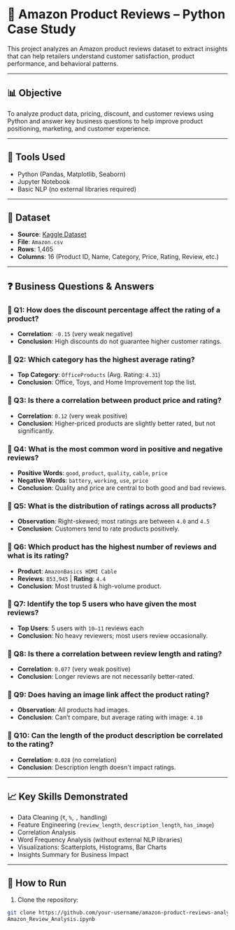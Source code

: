# 🛒 Amazon Product Reviews – Python Case Study

This project analyzes an Amazon product reviews dataset to extract insights that can help retailers understand customer satisfaction, product performance, and behavioral patterns.

---

## 📊 Objective

To analyze product data, pricing, discount, and customer reviews using Python and answer key business questions to help improve product positioning, marketing, and customer experience.

---

## 🧰 Tools Used

- Python (Pandas, Matplotlib, Seaborn)
- Jupyter Notebook
- Basic NLP (no external libraries required)

---

## 📁 Dataset

- **Source**: [Kaggle Dataset](https://www.kaggle.com/datasets/ahmedsayed564/amazon-sales-dataset)
- **File**: `Amazon.csv`
- **Rows**: 1,465  
- **Columns**: 16 (Product ID, Name, Category, Price, Rating, Review, etc.)

---

## ❓ Business Questions & Answers

### 🔹 Q1: How does the discount percentage affect the rating of a product?
- **Correlation**: `-0.15` (very weak negative)
- **Conclusion**: High discounts do not guarantee higher customer ratings.

### 🔹 Q2: Which category has the highest average rating?
- **Top Category**: `OfficeProducts` (Avg. Rating: `4.31`)
- **Conclusion**: Office, Toys, and Home Improvement top the list.

### 🔹 Q3: Is there a correlation between product price and rating?
- **Correlation**: `0.12` (very weak positive)
- **Conclusion**: Higher-priced products are slightly better rated, but not significantly.

### 🔹 Q4: What is the most common word in positive and negative reviews?
- **Positive Words**: `good`, `product`, `quality`, `cable`, `price`
- **Negative Words**: `battery`, `working`, `use`, `price`
- **Conclusion**: Quality and price are central to both good and bad reviews.

### 🔹 Q5: What is the distribution of ratings across all products?
- **Observation**: Right-skewed; most ratings are between `4.0` and `4.5`
- **Conclusion**: Customers tend to rate products positively.

### 🔹 Q6: Which product has the highest number of reviews and what is its rating?
- **Product**: `AmazonBasics HDMI Cable`
- **Reviews**: `853,945` | **Rating**: `4.4`
- **Conclusion**: Most trusted & high-volume product.

### 🔹 Q7: Identify the top 5 users who have given the most reviews?
- **Top Users**: 5 users with `10–11` reviews each
- **Conclusion**: No heavy reviewers; most users review occasionally.

### 🔹 Q8: Is there a correlation between review length and rating?
- **Correlation**: `0.077` (very weak positive)
- **Conclusion**: Longer reviews are not necessarily better-rated.

### 🔹 Q9: Does having an image link affect the product rating?
- **Observation**: All products had images.
- **Conclusion**: Can’t compare, but average rating with image: `4.10`

### 🔹 Q10: Can the length of the product description be correlated to the rating?
- **Correlation**: `0.028` (no correlation)
- **Conclusion**: Description length doesn't impact ratings.

---

## 📈 Key Skills Demonstrated

- Data Cleaning (`₹`, `%`, `,` handling)
- Feature Engineering (`review_length`, `description_length`, `has_image`)
- Correlation Analysis
- Word Frequency Analysis (without external NLP libraries)
- Visualizations: Scatterplots, Histograms, Bar Charts
- Insights Summary for Business Impact

---

## 🚀 How to Run

1. Clone the repository:
```bash
git clone https://github.com/your-username/amazon-product-reviews-analysis.git
Amazon_Review_Analysis.ipynb
```
